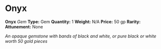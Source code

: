 # Onyx

**Onyx**
_Gem_
**Type:** Gem
**Quantity:** 1
**Weight:** N/A
**Price:** 50 gp
**Rarity:** 
**Attunement:** None

*An opaque gemstone with bands of black and white, or pure black or white worth 50 gold pieces*